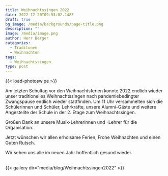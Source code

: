 ```yaml
---
title: Weihnachtssingen 2022
date: 2022-12-20T09:53:02.148Z
draft: true
bg_image: /media/backgrounds/page-title.png
description: ""
image: /media/image.png
author: Herr Berger
categories:
  - Traditonen
  - Weihnachten
tags:
  - Weihnachtssingen
type: post
---
```

{{< load-photoswipe >}}

A﻿m letzten Schultag vor den Weihnachtsferien konnte 2022 endlich wieder unser traditionelles Weihnachtssingen nach pandemiebedingter Zwangspause endlich wieder stattfinden. Um 11 Uhr versammelten sich die Schülerinnen und Schüler, Lehrkräfte, unsere Alumni-Gäste und weitere Angestellte der Schule in der 2. Etage zum Weihnachtssingen. 

G﻿roßen Dank an unsere Musik-Lehrerinnen und -Lehrer für die Organisation. 

J﻿etzt wünschen wir allen erholsame Ferien, Frohe Weihnachten und einen Guten Rutsch. 

W﻿ir sehen uns alle im neuen Jahr hoffentlich gesund wieder. 

<br>
{{< gallery dir="media/blog/Weihnachtssingen2022" >}}